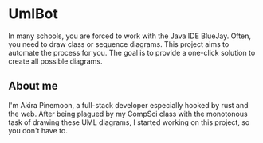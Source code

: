 # UmlBot
In many schools, you are forced to work with the Java IDE BlueJay. Often, you need to draw class or sequence diagrams. This project aims to automate the process for you. The goal is to provide a one-click solution to create all possible diagrams.

## About me
I'm Akira Pinemoon, a full-stack developer especially hooked by rust and the web. After being plagued by my CompSci class with the monotonous task of drawing these UML diagrams, I started working on this project, so you don't have to.
